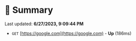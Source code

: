 # 📖 Summary
Last updated: **6/27/2023, 9:09:44 PM**

- `GET` [https://google.com](https://google.com) - **Up** (186ms)

